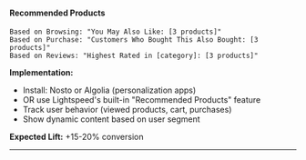 #### Recommended Products

```
Based on Browsing: "You May Also Like: [3 products]"
Based on Purchase: "Customers Who Bought This Also Bought: [3 products]"
Based on Reviews: "Highest Rated in [category]: [3 products]"
```

**Implementation:**

- Install: Nosto or Algolia (personalization apps)
- OR use Lightspeed's built-in "Recommended Products" feature
- Track user behavior (viewed products, cart, purchases)
- Show dynamic content based on user segment

**Expected Lift:** +15-20% conversion

---
